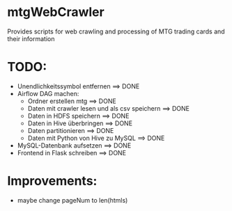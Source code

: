 # mtgWebCrawler
Provides scripts for web crawling and processing of MTG trading cards and their information

# TODO:
* Unendlichkeitssymbol entfernen                        ==> DONE
* Airflow DAG machen:
    * Ordner erstellen mtg                              ==> DONE
    * Daten mit crawler lesen und als csv speichern     ==> DONE
    * Daten in HDFS speichern                           ==> DONE
    * Daten in Hive überbringen                         ==> DONE
    * Daten partitionieren                              ==> DONE
    * Daten mit Python von Hive zu MySQL                ==> DONE
* MySQL-Datenbank aufsetzen                             ==> DONE
* Frontend in Flask schreiben                           ==> DONE


# Improvements:
- maybe change pageNum to len(htmls)